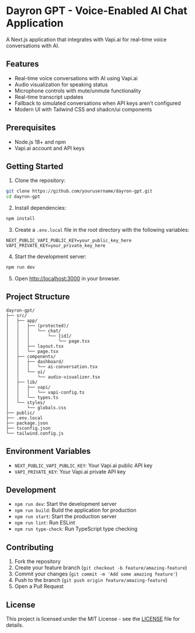 # Dayron GPT - Voice-Enabled AI Chat Application

A Next.js application that integrates with Vapi.ai for real-time voice conversations with AI.

## Features

- Real-time voice conversations with AI using Vapi.ai
- Audio visualization for speaking status
- Microphone controls with mute/unmute functionality
- Real-time transcript updates
- Fallback to simulated conversations when API keys aren't configured
- Modern UI with Tailwind CSS and shadcn/ui components

## Prerequisites

- Node.js 18+ and npm
- Vapi.ai account and API keys

## Getting Started

1. Clone the repository:
```bash
git clone https://github.com/yourusername/dayron-gpt.git
cd dayron-gpt
```

2. Install dependencies:
```bash
npm install
```

3. Create a `.env.local` file in the root directory with the following variables:
```
NEXT_PUBLIC_VAPI_PUBLIC_KEY=your_public_key_here
VAPI_PRIVATE_KEY=your_private_key_here
```

4. Start the development server:
```bash
npm run dev
```

5. Open [http://localhost:3000](http://localhost:3000) in your browser.

## Project Structure

```
dayron-gpt/
├── src/
│   ├── app/
│   │   ├── (protected)/
│   │   │   └── chat/
│   │   │       └── [id]/
│   │   │           └── page.tsx
│   │   ├── layout.tsx
│   │   └── page.tsx
│   ├── components/
│   │   ├── dashboard/
│   │   │   └── ai-conversation.tsx
│   │   └── ui/
│   │       └── audio-visualizer.tsx
│   ├── lib/
│   │   ├── vapi/
│   │   │   └── vapi-config.ts
│   │   └── types.ts
│   └── styles/
│       └── globals.css
├── public/
├── .env.local
├── package.json
├── tsconfig.json
└── tailwind.config.js
```

## Environment Variables

- `NEXT_PUBLIC_VAPI_PUBLIC_KEY`: Your Vapi.ai public API key
- `VAPI_PRIVATE_KEY`: Your Vapi.ai private API key

## Development

- `npm run dev`: Start the development server
- `npm run build`: Build the application for production
- `npm run start`: Start the production server
- `npm run lint`: Run ESLint
- `npm run type-check`: Run TypeScript type checking

## Contributing

1. Fork the repository
2. Create your feature branch (`git checkout -b feature/amazing-feature`)
3. Commit your changes (`git commit -m 'Add some amazing feature'`)
4. Push to the branch (`git push origin feature/amazing-feature`)
5. Open a Pull Request

## License

This project is licensed under the MIT License - see the [LICENSE](LICENSE) file for details.
